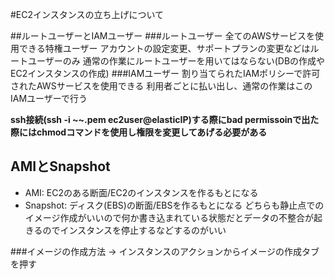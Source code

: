 #EC2インスタンスの立ち上げについて

##ルートユーザーとIAMユーザー
###ルートユーザー
全てのAWSサービスを使用できる特権ユーザー
アカウントの設定変更、サポートプランの変更などはルートユーザーのみ
通常の作業にルートユーザーを用いてはならない(DBの作成やEC2インスタンスの作成)
###IAMユーザー
割り当てられたIAMポリシーで許可されたAWSサービスを使用できる
利用者ごとに払い出し、通常の作業はこのIAMユーザーで行う



**ssh接続(ssh -i ~~.pem ec2user@elasticIP)する際にbad permissoinで出た際にはchmodコマンドを使用し権限を変更してあげる必要がある**

## AMIとSnapshot
- AMI: EC2のある断面/EC2のインスタンスを作るもとになる
- Snapshot: ディスク(EBS)の断面/EBSを作るもとになる
どちらも静止点でのイメージ作成がいいので何か書き込まれている状態だとデータの不整合が起きるのでインスタンスを停止するなどするのがいい

###イメージの作成方法
→ インスタンスのアクションからイメージの作成タブを押す